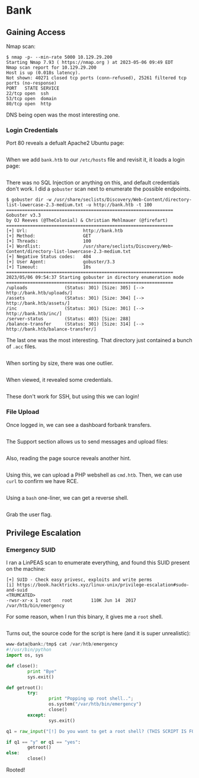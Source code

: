 # Bank

## Gaining Access

Nmap scan:

```
$ nmap -p- --min-rate 5000 10.129.29.200
Starting Nmap 7.93 ( https://nmap.org ) at 2023-05-06 09:49 EDT
Nmap scan report for 10.129.29.200
Host is up (0.018s latency).
Not shown: 40271 closed tcp ports (conn-refused), 25261 filtered tcp ports (no-response)
PORT   STATE SERVICE
22/tcp open  ssh
53/tcp open  domain
80/tcp open  http
```

DNS being open was the most interesting one.&#x20;

### Login Credentials

Port 80 reveals a defualt Apache2 Ubuntu page:

<figure><img src="../../../.gitbook/assets/image (581).png" alt=""><figcaption></figcaption></figure>

When we add `bank.htb` to our `/etc/hosts` file and revisit it, it loads a login page:

<figure><img src="../../../.gitbook/assets/image (544).png" alt=""><figcaption></figcaption></figure>

There was no SQL Injection or anything on this, and default credentials don't work. I did a `gobuster` scan next to enumerate the possible endpoints.&#x20;

```
$ gobuster dir -w /usr/share/seclists/Discovery/Web-Content/directory-list-lowercase-2.3-medium.txt -u http://bank.htb -t 100      
===============================================================
Gobuster v3.3
by OJ Reeves (@TheColonial) & Christian Mehlmauer (@firefart)
===============================================================
[+] Url:                     http://bank.htb
[+] Method:                  GET
[+] Threads:                 100
[+] Wordlist:                /usr/share/seclists/Discovery/Web-Content/directory-list-lowercase-2.3-medium.txt
[+] Negative Status codes:   404
[+] User Agent:              gobuster/3.3
[+] Timeout:                 10s
===============================================================
2023/05/06 09:54:37 Starting gobuster in directory enumeration mode
===============================================================
/uploads              (Status: 301) [Size: 305] [--> http://bank.htb/uploads/]
/assets               (Status: 301) [Size: 304] [--> http://bank.htb/assets/]
/inc                  (Status: 301) [Size: 301] [--> http://bank.htb/inc/]
/server-status        (Status: 403) [Size: 288]
/balance-transfer     (Status: 301) [Size: 314] [--> http://bank.htb/balance-transfer/]
```

The last one was the most interesting. That directory just contained a bunch of `.acc` files.

<figure><img src="../../../.gitbook/assets/image (590).png" alt=""><figcaption></figcaption></figure>

When sorting by size, there was one outlier.

<figure><img src="../../../.gitbook/assets/image (606).png" alt=""><figcaption></figcaption></figure>

When viewed, it revealed some credentials.&#x20;

<figure><img src="../../../.gitbook/assets/image (598).png" alt=""><figcaption></figcaption></figure>

These don't work for SSH, but using this we can login!

### File Upload

Once logged in, we can see a dashboard forbank transfers.

<figure><img src="../../../.gitbook/assets/image (547).png" alt=""><figcaption></figcaption></figure>

The Support section allows us to send messages and upload files:

<figure><img src="../../../.gitbook/assets/image (541).png" alt=""><figcaption></figcaption></figure>

Also, reading the page source reveals another hint.

<figure><img src="../../../.gitbook/assets/image (595).png" alt=""><figcaption></figcaption></figure>

Using this, we can upload a PHP webshell as `cmd.htb`. Then, we can use `curl` to confirm we have RCE.

<figure><img src="../../../.gitbook/assets/image (555).png" alt=""><figcaption></figcaption></figure>

Using a `bash` one-liner, we can get a reverse shell.

<figure><img src="../../../.gitbook/assets/image (551).png" alt=""><figcaption></figcaption></figure>

Grab the user flag.

## Privilege Escalation

### Emergency SUID

I ran a LinPEAS scan to enumerate everything, and found this SUID present on the machine:

```
[+] SUID - Check easy privesc, exploits and write perms                                     
[i] https://book.hacktricks.xyz/linux-unix/privilege-escalation#sudo-and-suid 
<TRUMCATED>
-rwsr-xr-x 1 root    root       110K Jun 14  2017 /var/htb/bin/emergency
```

For some reason, when I run this binary, it gives me a `root` shell.

<figure><img src="../../../.gitbook/assets/image (614).png" alt=""><figcaption></figcaption></figure>

Turns out, the source code for the script is here (and it is super unrealistic):

```python
www-data@bank:/tmp$ cat /var/htb/emergency
#!/usr/bin/python
import os, sys

def close():
        print "Bye"
        sys.exit()

def getroot():
        try:
                print "Popping up root shell..";
                os.system("/var/htb/bin/emergency")
                close()
        except:
                sys.exit()

q1 = raw_input("[!] Do you want to get a root shell? (THIS SCRIPT IS FOR EMERGENCY ONLY) [y/n]: ");

if q1 == "y" or q1 == "yes":
        getroot()
else:
        close()
```

Rooted!&#x20;

